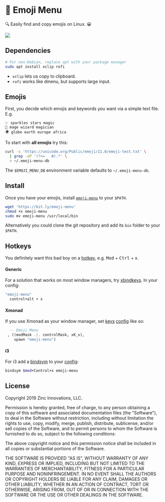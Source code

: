 # 🧭 Emoji Menu

🔍 Easily find and copy emojis on Linux. 😀


![](https://d3vv6lp55qjaqc.cloudfront.net/items/3F2e2K433s0T301d0Z0n/Peek%202019-01-04%2019-05%20take%205.gif?X-CloudApp-Visitor-Id=152352&v=a32b86c6)



## Dependencies


```sh
# For non-Debian, replace apt with your package manager
sudo apt install xclip rofi
```

* `xclip` lets us copy to clipboard.
* `rofi` works like dmenu, but supports large input.

## Emojis

First, you decide which emojis and keywords you want via a simple text file. E.g.

```
✨ sparkles stars magic
🧙 mage wizard magician
🌍 globe earth europe africa
```

To start with **all emojis** try this:

```sh
curl -s 'https://unicode.org/Public/emoji/11.0/emoji-test.txt' \
  | grep -oP '(?<=   #).*' \
  > ~/.emoji-menu-db
```

The `$EMOJI_MENU_DB` environment variable defaults to `~/.emoji-menu-db`.


## Install

Once you have your emojis, install [`emoji-menu`](https://github.com/jchook/emoji-menu/blob/master/bin/emoji-menu) to your `$PATH`.

```sh
wget 'https://bit.ly/emoji-menu'
chmod +x emoji-menu
sudo mv emoji-menu /usr/local/bin
```

Alternatively you could clone the git repository and add its `bin` folder to your `$PATH`.


## Hotkeys

You definitely want this bad boy on a [hotkey](https://wiki.archlinux.org/index.php/Keyboard_shortcuts#Customization), e.g. <kbd>Mod</kbd> + <kbd>Ctrl</kbd> + <kbd>x</kbd>.

#### Generic

For a solution that works on most window managers, try [xbindkeys](https://wiki.archlinux.org/index.php/Xbindkeys). In your config:

```sh
"emoji-menu"
  control+alt + x
```

#### Xmonad

If you use Xmonad as your window manager, set [keys](http://hackage.haskell.org/package/xmonad-0.15/docs/XMonad-Core.html#t:XConfig) [config](https://github.com/vicfryzel/xmonad-config/blob/85c2ca392125ade3bb122e72a99af640896a0727/xmonad.hs#L160-L162) like so:

```haskell
  -- Emoji Menu
 , ((modMask .|. controlMask, xK_x),
    spawn "emoji-menu")
```

#### i3

For i3 add a [bindsym](https://i3wm.org/docs/userguide.html#keybindings) to your [config](https://i3wm.org/docs/userguide.html#configuring):

```sh
bindsym $mod+Control+x emoji-menu
```

## License

Copyright 2019 Zinc Innovations, LLC.

Permission is hereby granted, free of charge, to any person obtaining a copy of this software and associated documentation files (the "Software"), to deal in the Software without restriction, including without limitation the rights to use, copy, modify, merge, publish, distribute, sublicense, and/or sell copies of the Software, and to permit persons to whom the Software is furnished to do so, subject to the following conditions:

The above copyright notice and this permission notice shall be included in all copies or substantial portions of the Software.

THE SOFTWARE IS PROVIDED "AS IS", WITHOUT WARRANTY OF ANY KIND, EXPRESS OR IMPLIED, INCLUDING BUT NOT LIMITED TO THE WARRANTIES OF MERCHANTABILITY, FITNESS FOR A PARTICULAR PURPOSE AND NONINFRINGEMENT. IN NO EVENT SHALL THE AUTHORS OR COPYRIGHT HOLDERS BE LIABLE FOR ANY CLAIM, DAMAGES OR OTHER LIABILITY, WHETHER IN AN ACTION OF CONTRACT, TORT OR OTHERWISE, ARISING FROM, OUT OF OR IN CONNECTION WITH THE SOFTWARE OR THE USE OR OTHER DEALINGS IN THE SOFTWARE.
